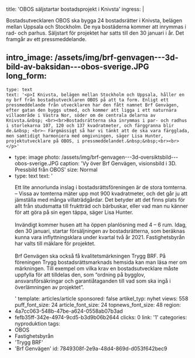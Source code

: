 title: 'OBOS säljstartar bostadsprojekt i Knivsta'
ingress: |
  <p>Bostadsutvecklaren OBOS ska bygga 24 bostadsrätter i Knivsta, belägen mellan Uppsala och Stockholm. De nya bostäderna kommer att inrymmas i rad- och parhus. Säljstart för projektet har satts till den 30 januari i år. Det framgår av ett pressmeddelande.
  </p>
  
intro_image: /assets/img/brf-genvagen---3d-bild-av-baksidan---obos-sverige.JPG
long_form:
  -
    type: text
    text: '<p>I Knivsta, belägen mellan Stockholm och Uppsala, håller en ny brf från bostadsutvecklaren OBOS på att ta form. Enligt ett pressmeddelande från utvecklaren har den fått namnet Brf Genvägen, efter gatan den byggs utmed, och kommer att ligga i ett naturnära villaområde i Västra Nor, söder om de centrala delarna av Knivsta.&nbsp; <br><br>Bostadsrätterna ska inrymmas i par- och radhus i storlekarna 107, 120 och 137 kvadratmeter, och färggranna blir de.&nbsp; <br>– Färgmässigt så har vi tänkt att de ska vara färgglada, men samtidigt harmoniera med omgivningen, säger Lisa Hunter, projektutvecklare på OBOS, i pressmeddelandet.&nbsp;&nbsp;<br><br></p>'
  -
    type: image
    photo: /assets/img/brf-genvagen---3d-oversiktsbild---obos-sverige.JPG
    caption: 'Vy över Brf Genvägen, visionsbild i 3D. Pressbild från OBOS'
    size: Normal
  -
    type: text
    text: '<p>Ett lite annorlunda inslag i bostadsrättsföreningen är de stora tomterna.&nbsp; <br>– Vissa av tomterna mäter upp mot 900 kvadratmeter, och det går ju att jämställa med många villaträdgårdar. Det betyder att det finns plats för allt från studsmatta till fruktträd och bärbuskar, eller vad man nu känner för att göra på sin egen täppa, säger Lisa Hunter.&nbsp; <br><br>Invändigt kommer husen att ha öppen planlösning med 4 – 6 rum. Idag, den 30 januari, startar försäljningen av bostadsrätterna, som beräknas kunna vara inflyttningsklara under kvartal två år 2021. Fastighetsbyrån har valts till mäklare för projektet.&nbsp;&nbsp;<br><br>Brf Genvägen ska också få kvalitetsmärkningen Trygg BRF. På föreningen Trygg bostadsrättsmarknads hemsida kan man läsa mer om märkningen. Till exempel om vilka krav en bostadsutvecklare måste uppfylla för att tilldelas den, som “ordning på bygglov, ansvarsförsäkringar och garantiåtaganden till vad som ska ingå i överlämningen av projektet”.&nbsp;<br></p>'
template: articles/article
sponsored: false
artikel_typ: nyhet
views: 558
puff_font_size: 24
article_font_size: 24
topnews_font_size: 48
region:
  - 4a7cc063-548b-47be-a624-0558ab07b3ad
  - fefb35ff-342e-4974-9cd5-b3d9b06b2644
clicks: 0
link: '1'
categories: nyproduktion
tags:
  - OBOS
  - Fastighetsbyrån
  - 'Trygg BRF'
  - 'Brf Genvägen'
id: 7849308f-2e9a-48d4-869d-d053f642bec9
